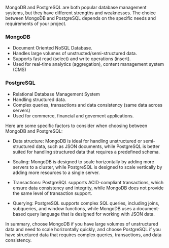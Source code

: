 MongoDB and PostgreSQL are both popular database management systems, but they have different strengths and weaknesses. The choice between MongoDB and PostgreSQL depends on the specific needs and requirements of your project.

### MongoDB
- Document Oriented NoSQL Database.
- Handles large volumes of unstructed/semi-structured data.
- Supports fast read (select) and write operations (insert).
- Used for real-time analytics (aggregation), content management system (CMS)


### PostgreSQL
- Relational Database Management System
- Handling structured data.
- Complex queries, transactions and data consistency (same data across servers)
- Used for commerce, financial and govement applications.

Here are some specific factors to consider when choosing between MongoDB and PostgreSQL:

-   Data structure: MongoDB is ideal for handling unstructured or semi-structured data, such as JSON documents, while PostgreSQL is better suited for handling structured data that requires a predefined schema.
    
-   Scaling: MongoDB is designed to scale horizontally by adding more servers to a cluster, while PostgreSQL is designed to scale vertically by adding more resources to a single server.
    
-   Transactions: PostgreSQL supports ACID-compliant transactions, which ensure data consistency and integrity, while MongoDB does not provide the same level of transaction support.
    
-   Querying: PostgreSQL supports complex SQL queries, including joins, subqueries, and window functions, while MongoDB uses a document-based query language that is designed for working with JSON data.
    

In summary, choose MongoDB if you have large volumes of unstructured data and need to scale horizontally quickly, and choose PostgreSQL if you have structured data that requires complex queries, transactions, and data consistency.